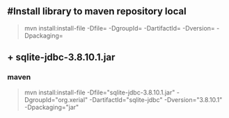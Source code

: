 #Install library to maven repository local
---
> mvn install:install-file -Dfile=<path-to-file> -DgroupId=<group-id> -DartifactId=<artifact-id> -Dversion=<version> -Dpackaging=<packaging>

## + sqlite-jdbc-3.8.10.1.jar

### maven
> mvn install:install-file -Dfile="sqlite-jdbc-3.8.10.1.jar" -DgroupId="org.xerial" -DartifactId="sqlite-jdbc" -Dversion="3.8.10.1" -Dpackaging="jar"


